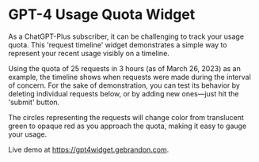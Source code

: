# GPT-4 Usage Quota Widget

As a ChatGPT-Plus subscriber, it can be challenging to track your usage quota. This
'request timeline' widget demonstrates a simple way to represent your recent usage
visibly on a timeline.

Using the quota of 25 requests in 3 hours (as of March 26, 2023) as an example, the
timeline shows when requests were made during the interval of concern. For the sake
of demonstration, you can test its behavior by deleting individual requests below,
or by adding new ones&mdash;just hit the 'submit' button.

The circles representing the requests will change color from translucent green to
opaque red as you approach the quota, making it easy to gauge your usage.

Live demo at <https://gpt4widget.gebrandon.com>.
